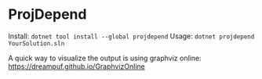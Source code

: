 # ProjDepend

Install: `dotnet tool install --global projdepend`
Usage: `dotnet projdepend YourSolution.sln`

A quick way to visualize the output is using graphviz online: https://dreampuf.github.io/GraphvizOnline